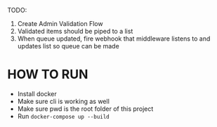 TODO:

1. Create Admin Validation Flow
2. Validated items should be piped to a list
3. When queue updated, fire webhook that middleware listens to and updates list so queue can be made

# HOW TO RUN

- Install docker
- Make sure cli is working as well
- Make sure pwd is the root folder of this project
- Run `docker-compose up --build`
